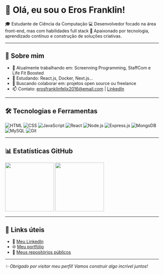# 👋 Olá, eu sou o Eros Franklin!

🎓 Estudante de Ciência da Computação
💻 Desenvolvedor focado na área front-end, mas com habilidades full stack
🚀 Apaixonado por tecnologia, aprendizado contínuo e construção de soluções criativas.  

---

## 🧠 Sobre mim

- 🔭 Atualmente trabalhando em: Screenning Programming, StaffCom e Life Fit Boosted
- 🌱 Estudando: React.js, Docker, Next.js...
- 👯 Buscando colaborar em: projetos open source ou freelance
- 📫 Contato: erosfranklinfelix2016@email.com | [LinkedIn](linkedin.com/in/eros-franklin-soares-felix-3429b033a)

---

## 🛠️ Tecnologias e Ferramentas

![HTML](https://img.shields.io/badge/-HTML5-E34F26?style=flat&logo=html5&logoColor=fff)
![CSS](https://img.shields.io/badge/-CSS3-1572B6?style=flat&logo=css3)
![JavaScript](https://img.shields.io/badge/-JavaScript-F7DF1E?style=flat&logo=javascript&logoColor=000)
![React](https://img.shields.io/badge/-React-61DAFB?style=flat&logo=react&logoColor=000)
![Node.js](https://img.shields.io/badge/-Node.js-339933?style=flat&logo=node.js&logoColor=fff)
![Express.js](https://img.shields.io/badge/-Express.js-000000?style=flat&logo=express&logoColor=fff)
![MongoDB](https://img.shields.io/badge/-MongoDB-47A248?style=flat&logo=mongodb&logoColor=fff)
![MySQL](https://img.shields.io/badge/-MySQL-4479A1?style=flat&logo=mysql&logoColor=fff)
![Git](https://img.shields.io/badge/-Git-F05032?style=flat&logo=git&logoColor=fff)


---

## 📊 Estatísticas GitHub

<div align="left">
  <img height="160em" src="https://github-readme-stats.vercel.app/api?username=ErosFranklin&show_icons=true&theme=radical" />
  <img height="160em" src="https://github-readme-stats.vercel.app/api/top-langs/?username=ErosFranklin&layout=compact&theme=radical" />
</div>

---

## 📎 Links úteis

- 💼 [Meu LinkedIn](linkedin.com/in/eros-franklin-soares-felix-3429b033a)
- 🌐 [Meu portfólio]([https://seusite.com](https://portifolioo-kappa.vercel.app))
- 📁 [Meus repositórios públicos](https://github.com/ErosFranklin?tab=repositories)

---

_✨ Obrigado por visitar meu perfil! Vamos construir algo incrível juntos!_

<!---
ErosFranklin/ErosFranklin is a ✨ special ✨ repository because its `README.md` (this file) appears on your GitHub profile.
You can click the Preview link to take a look at your changes.
--->
